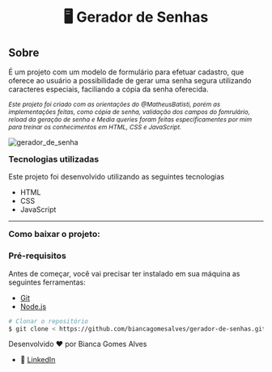 <h1 align="center"> 🖥️ Gerador de Senhas </h1>

##  Sobre
<p> É um projeto com um modelo de formulário para efetuar cadastro, que oferece ao usuário a possibilidade de gerar uma senha segura utilizando caracteres especiais, faciliando a cópia da senha oferecida. </p> 
<span style="font-style: italic; font-size: 12px;"> 
Este projeto foi criado com as orientações do @MatheusBatisti, porém as implementações feitas, como cópia de senha, validação dos campos do fomrulário, reload da geração de senha e Media queries foram feitas especificamentes por mim para treinar os conhecimentos em HTML, CSS e JavaScript. </span>


![gerador_de_senha](https://user-images.githubusercontent.com/81443381/190856466-e92fecf5-1554-49fe-943a-145b69ddd4ad.png)

<h3 style="margin-top: 15px; font-weigth: bold">Tecnologias utilizadas</h3>
Este projeto foi desenvolvido utilizando as seguintes tecnologias

- HTML
- CSS
- JavaScript
---
<h3 style="margin-top: 15px; font-weigth: bold">Como baixar o projeto:</h3>

### Pré-requisitos 

Antes de começar, você vai precisar ter instalado em sua máquina as seguintes ferramentas:
- [Git](https://git-scm.com)
- [Node.js](https://node.js.org/en/)

```bash
# Clonar o repositório
$ git clone < https://github.com/biancagomesalves/gerador-de-senhas.git >

```


Desenvolvido ❤️ por Bianca Gomes Alves 
- 🔗 [LinkedIn](https://www.linkedin.com/in/bianca-gomes-alves)

